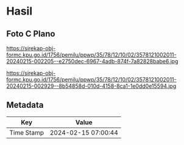 # Hasil

## Foto C Plano

https://sirekap-obj-formc.kpu.go.id/1756/pemilu/ppwp/35/78/12/10/02/3578121002011-20240215-002205--e2750dec-6967-4adb-874f-7a82828babe6.jpg

https://sirekap-obj-formc.kpu.go.id/1756/pemilu/ppwp/35/78/12/10/02/3578121002011-20240215-002929--8b54858d-010d-4158-8ca1-1e0dd0e15594.jpg


## Metadata

| Key        | Value               |
| ---------- | ------------------- |
| Time Stamp | 2024-02-15 07:00:44 |




